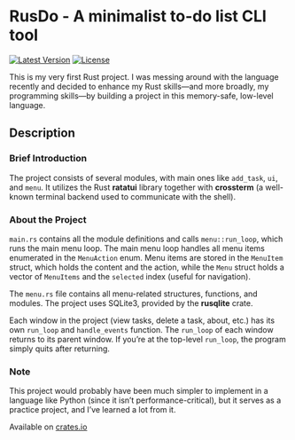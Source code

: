 # RusDo - A minimalist to-do list CLI tool

[![Latest Version]][crates.io] [![License]][license]

This is my very first Rust project. I was messing around with the language recently and decided to enhance my Rust skills—and more broadly, my programming skills—by building a project in this memory-safe, low-level language.

## Description

### Brief Introduction

The project consists of several modules, with main ones like `add_task`, `ui`, and `menu`. It utilizes the Rust **ratatui** library together with **crossterm** (a well-known terminal backend used to communicate with the shell).

### About the Project

`main.rs` contains all the module definitions and calls `menu::run_loop`, which runs the main menu loop. The main menu loop handles all menu items enumerated in the `MenuAction` enum. Menu items are stored in the `MenuItem` struct, which holds the content and the action, while the `Menu` struct holds a vector of `MenuItems` and the `selected` index (useful for navigation).

The `menu.rs` file contains all menu-related structures, functions, and modules. The project uses SQLite3, provided by the **rusqlite** crate.

Each window in the project (view tasks, delete a task, about, etc.) has its own `run_loop` and `handle_events` function. The `run_loop` of each window returns to its parent window. If you’re at the top-level `run_loop`, the program simply quits after returning.

### Note

This project would probably have been much simpler to implement in a language like Python (since it isn’t performance-critical), but it serves as a practice project, and I’ve learned a lot from it.

Available on [crates.io](https://crates.io/crates/rusdo)

[Latest Version]: https://img.shields.io/crates/v/rusdo.svg
[crates.io]: https://crates.io/crates/rusdo
[!License]: https://img.shields.io/crates/l/rusdo.svg
[license]: https://github.com/ammar-elmesaly/rusdo/blob/main/LICENSE